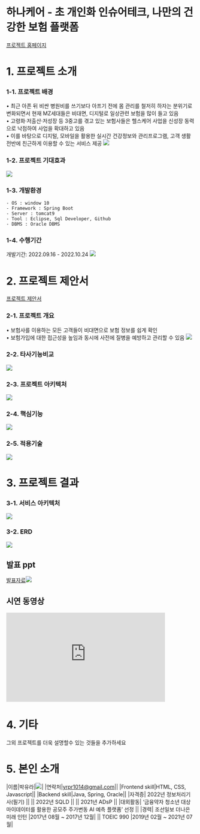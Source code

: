 # 하나케어 - 초 개인화 인슈어테크, 나만의 건강한 보험 플랫폼

[프로젝트 홈페이지](https://koposoftware.github.io/2022_5_yrpark/)

# 1. 프로젝트 소개
### 1-1. 프로젝트 배경
• 최근 아픈 뒤 비싼 병원비를 쓰기보다 아프기 전에 몸 관리를 철저히 하자는 분위기로 변화되면서 현재 MZ세대들은 비대면, 디지털로 일상관련 보험을 많이 들고 있음<br>
• 고령화·저출산·저성장 등 3중고를 겪고 있는 보험사들은 헬스케어 사업을 신성장 동력으로 낙점하여 사업을 확대하고 있음<br>
• 이를 바탕으로 디지털, 모바일을 활용한 실시간 건강정보와 관리프로그램, 고객 생활 전반에 친근하게 이용할 수 있는 서비스 제공
<img src="/img/back.png"/>

### 1-2. 프로젝트 기대효과
<img src="/img/expect.png"/>

### 1-3. 개발환경
```
- OS : window 10
- Framework : Spring Boot
- Server : tomcat9
- Tool : Eclipse, Sql Developer, Github
- DBMS : Oracle DBMS
```

### 1-4. 수행기간
개발기간: 2022.09.16 - 2022.10.24
<img src="/img/period.png"/>


# 2. 프로젝트 제안서

[프로젝트 제안서](/proposal.pdf)<br>
### 2-1. 프로젝트 개요
• 보험사를 이용하는 모든 고객들이 비대면으로 보험 정보를 쉽게 확인<br>
• 보험가입에 대한 접근성을 높임과 동시에 사전에 질병을 예방하고 관리할 수 있음
<img src="/img/project_info.png"/>

### 2-2. 타사기능비교
<img src="/img/compare.png"/>

### 2-3. 프로젝트 아키텍처
<img src="/img/architecture.png"/>

### 2-4. 핵심기능
<img src="/img/core function.png"/>

### 2-5. 적용기술
<img src="/img/technology.png"/>

# 3. 프로젝트 결과
### 3-1. 서비스 아키텍처
<img src="/img/service.png"/>

### 3-2. ERD

   <img src="/img/erd.JPG"/><br>
## 발표 ppt 

[발표자료<img src="/img/hanacare_main.png"/>](/project.pdf)<br>
## 시연 동영상 

  <iframe width="424" height="238" src="https://www.youtube.com/embed/reOGfxYJre0" title="YouTube video player" frameborder="0" allow="accelerometer; autoplay; clipboard-write; encrypted-media; gyroscope; picture-in-picture" allowfullscreen></iframe>

# 4. 기타
그외 프로젝트를 더욱 설명할수 있는 것들을 추가하세요
 
# 5. 본인 소개

|이름|박유라|<img src="/img/yrpic_1.jpg"/>|
|연락처|<yrpr1014@gmail.com>||
|Frontend skill|HTML, CSS, Javascript||
|Backend skill|Java, Spring, Oracle||
|자격증| 2022년 정보처리기사(필기) ||
|| 2022년 SQLD ||
|| 2021년 ADsP ||
|대외활동| ‘금융약자 청소년 대상 마이데이터를 활용한 공모주 주가변동 AI 예측 플랫폼’ 선정 ||
|경력| 조선일보 더나은미래 인턴 |2017년 08월 ~ 2017년 12월|
|| TOEIC 990 |2019년 02월 ~ 2021년 07월|




